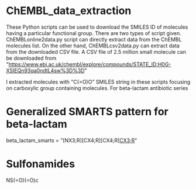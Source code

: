 # ChEMBL_data_extraction
These Python scripts can be used to download the SMILES ID of molecules having a particular functional group. There are two types of script given. ChEMBLonline2data.py script can directly extract data from the ChEMBL molecules list. On the other hand, ChEMBLcsv2data.py can extract data from the downloaded CSV file. A CSV file of 2.5 million small molecule can be downloaded from "https://www.ebi.ac.uk/chembl/explore/compounds/STATE_ID:H0G-XSIEQn93qa0ndtL4sw%3D%3D"


I extracted molecules with "C(=O)O" SMILES string in these scripts focusing on carboxylic group containing molecules. For beta-lactam antibiotic series 

# Generalized SMARTS pattern for beta-lactam
beta_lactam_smarts = "[NX3;R][CX4;R][CX4;R][CX3;R](=O)"
# Sulfonamides
NS(=O)(=O)c
